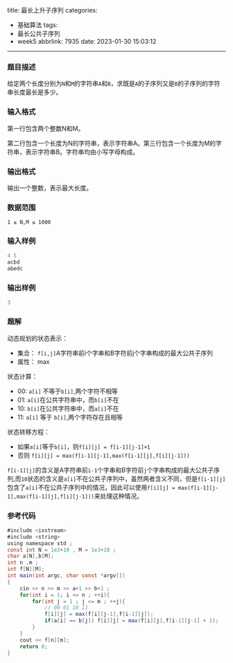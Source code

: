 title: 最长上升子序列
categories:
  - 基础算法
tags:
  - 最长公共子序列
  - week5
abbrlink: 7935
date: 2023-01-30 15:03:12
---
### 题目描述

给定两个长度分别为`N`和`M`的字符串`A`和`B`，求既是`A`的子序列又是`B`的子序列的字符串长度最长是多少。

### **输入格式**

第一行包含两个整数N和M。

第二行包含一个长度为N的字符串，表示字符串A。第三行包含一个长度为M的字符串，表示字符串B。字符串均由小写字母构成。

### **输出格式**

输出一个整数，表示最大长度。

### 数据范围

`1 ≤ N,M ≤ 1000`

### 输入样例

```java
4 5 
acbd
abedc
```

### 输出样例

```java
3
```

### 题解

动态规划的状态表示： 

* 集合： `f[i,j]`A字符串前i个字串和B字符前j个字串构成的最大公共子序列
* 属性： max

状态计算：

* 00: `a[i]` 不等于`b[i]`,两个字符不相等  
* 01: `a[i]`在公共字符串中，而`b[i]`不在
* 10: `b[i]`在公共字符串中，而`a[i]`不在
* 11: `a[i]` 等于 `b[i]`,两个字符存在且相等  

状态转移方程：

* 如果`a[i]`等于`b[i]`，则`f[i][j] = f[i-1][j-1]+1`
* 否则 `f[i][j] = max(f[i-1][j-1],max(f[i-1][j],f[i][j-1]))`

`f[i-1][j]`的含义是A字符串前`i-1`个字串和B字符前`j`个字串构成的最大公共子序列,而`10`状态的含义是`a[i]`不在公共子序列中，虽然两者含义不同，但是`f[i-1][j]`包含了`a[i]`不在公共子序列中的情况，因此可以使用`f[i][j] = max(f[i-1][j-1],max(f[i-1][j],f[i][j-1]))`来处理这种情况。

### 参考代码

```java
#include <iostream>
#include <string>
using namespace std ;
const int N = 1e3+10 , M = 1e3+10 ;
char a[N],b[M];
int n ,m ;
int f[N][M];
int main(int argc, char const *argv[])
{
    cin >> n >> m >> a+1 >> b+1 ;
    for(int i = 1; i <= n ; ++i){
        for(int j = 1 ; j <= m ; ++j){
            // 00 01 10 11
            f[i][j] = max(f[i][j-1],f[i-1][j]);
            if(a[i] == b[j]) f[i][j] = max(f[i][j],f[i-1][j-1] + 1);
        }
    }
    cout << f[n][m];
    return 0;
}
```